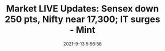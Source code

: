 ---
"title": "Market LIVE Updates: Sensex down 250 pts, Nifty near 17,300; IT surges - Mint"
"date": "2021-9-13 5:56:58"
"feed_name": "GOOGLENEWS"
"feed_website": "https://news.google.com/search?q=drilling%2Bincident&hl=en-US&gl=US&ceid=US:en"
"feed_rss": "https://news.google.com/rss/search?q=drilling%2Bincident&hl=en-US&gl=US&ceid=US:en"
"link": "https://www.livemint.com/market/live-blog/share-market-live-updates-sensex-nifty-bse-nse-stock-market-today-13-09-2021-11631497878112.html"
"file": "_posts/2021-9-13-5-56-58_GOOGLENEWS_d1dd1f22aee5d1a19ca191f072a856c5832608f9.md"
"accident": "0"
"drilling": "0"
"dead": "0"
"injured": "0"
---